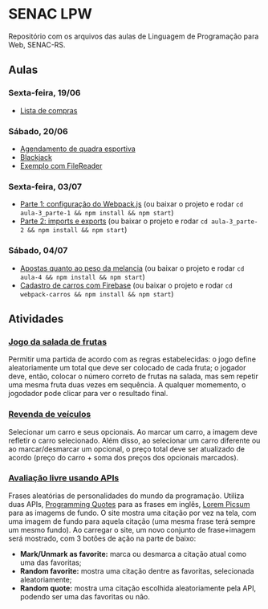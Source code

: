 # SENAC LPW

Repositório com os arquivos das aulas de Linguagem de Programação para Web, SENAC-RS.

## Aulas

### Sexta-feira, 19/06
  * [Lista de compras](https://jef-oliveira.github.io/senac-lpw/aula-1/list.html)

### Sábado, 20/06
  * [Agendamento de quadra esportiva](https://jef-oliveira.github.io/senac-lpw/aula-2/quadra.html)
  * [Blackjack](https://jef-oliveira.github.io/senac-lpw/blackjack)
  * [Exemplo com FileReader](https://jef-oliveira.github.io/senac-lpw/file-reader/form.html)
  
### Sexta-feira, 03/07
  * [Parte 1: configuração do Webpack.js](https://jef-oliveira.github.io/senac-lpw/aula-3_parte-1/dist) (ou baixar o projeto e rodar `cd aula-3_parte-1 && npm install && npm start`)
  * [Parte 2: imports e exports](https://jef-oliveira.github.io/senac-lpw/aula-3_parte-2/dist) (ou baixar o projeto e rodar `cd aula-3_parte-2 && npm install && npm start`)

### Sábado, 04/07
  * [Apostas quanto ao peso da melancia](https://jef-oliveira.github.io/senac-lpw/aula-4/dist) (ou baixar o projeto e rodar `cd aula-4 && npm install && npm start`)
  * [Cadastro de carros com Firebase](https://jef-oliveira.github.io/senac-lpw/webpack-carros/dist) (ou baixar o projeto e rodar `cd webpack-carros && npm install && npm start`)
  
## Atividades
  ### [Jogo da salada de frutas](https://jef-oliveira.github.io/senac-lpw/salada)
  
  Permitir uma partida de acordo com as regras estabelecidas: o jogo define aleatoriamente um total que deve ser colocado de cada fruta; o jogador deve, então, colocar o número correto de frutas na salada, mas sem repetir uma mesma fruta duas vezes em sequência. A qualquer momemento, o jogodador pode clicar para ver o resultado final.
  
  ### [Revenda de veículos](https://jef-oliveira.github.io/senac-lpw/herbie)
  Selecionar um carro e seus opcionais. Ao marcar um carro, a imagem deve refletir o carro selecionado. Além disso, ao selecionar um carro diferente ou ao marcar/desmarcar um opcional, o preço total deve ser atualizado de acordo (preço do carro + soma dos preços dos opcionais marcados).
  
  ### [Avaliação livre usando APIs](https://jef-oliveira.github.io/senac-lpw/avaliacao-api)
  Frases aleatórias de personalidades do mundo da programação. Utiliza duas APIs, [Programming Quotes](http://quotes.stormconsultancy.co.uk/api) para as frases em inglês, [Lorem Picsum](https://picsum.photos) para as imagems de fundo. O site mostra uma citação por vez na tela, com uma imagem de fundo para aquela citação (uma mesma frase terá sempre um mesmo fundo). Ao carregar o site, um novo conjunto de frase+imagem será mostrado, com 3 botões de ação na parte de baixo: 
  * **Mark/Unmark as favorite:** marca ou desmarca a citação atual como uma das favoritas;
  * **Random favorite:** mostra uma citação dentre as favoritas, selecionada aleatoriamente;
  * **Random quote:** mostra uma citação escolhida aleatoriamente pela API, podendo ser uma das favoritas ou não.
